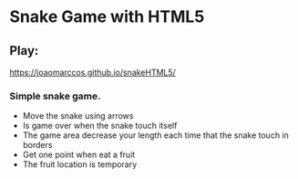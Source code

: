 # Snake Game with HTML5
## Play:
https://joaomarccos.github.io/snakeHTML5/

### Simple snake game.

- Move the snake using arrows
- Is game over when the snake touch itself
- The game area decrease your length each time that the snake touch in borders
- Get one point when eat a fruit
- The fruit location is temporary
